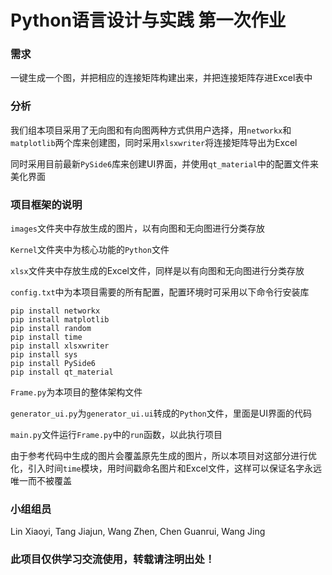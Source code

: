 # Python语言设计与实践 第一次作业

### 需求

一键生成一个图，并把相应的连接矩阵构建出来，并把连接矩阵存进Excel表中

### 分析

我们组本项目采用了无向图和有向图两种方式供用户选择，用`networkx`和`matplotlib`两个库来创建图，同时采用`xlsxwriter`将连接矩阵导出为Excel

同时采用目前最新`PySide6`库来创建UI界面，并使用`qt_material`中的配置文件来美化界面

### 项目框架的说明

`images`文件夹中存放生成的图片，以有向图和无向图进行分类存放

`Kernel`文件夹中为核心功能的`Python`文件

`xlsx`文件夹中存放生成的Excel文件，同样是以有向图和无向图进行分类存放

`config.txt`中为本项目需要的所有配置，配置环境时可采用以下命令行安装库
````
pip install networkx
pip install matplotlib
pip install random
pip install time
pip install xlsxwriter
pip install sys
pip install PySide6
pip install qt_material
````
`Frame.py`为本项目的整体架构文件

`generator_ui.py`为`generator_ui.ui`转成的`Python`文件，里面是UI界面的代码

`main.py`文件运行`Frame.py`中的`run`函数，以此执行项目

由于参考代码中生成的图片会覆盖原先生成的图片，所以本项目对这部分进行优化，引入时间`time`模块，用时间戳命名图片和Excel文件，这样可以保证名字永远唯一而不被覆盖

### 小组组员

Lin Xiaoyi, Tang Jiajun, Wang Zhen, Chen Guanrui, Wang Jing

### 此项目仅供学习交流使用，转载请注明出处！
